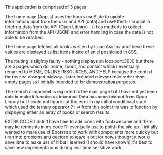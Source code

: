 This application is comprised of 3 pages

The home page (App.js) uses the hooks useState to update information/input from the user and API (data) and useEffect is crucial to fetching data from the API (Open Library) - it has methods to collect information from the API (JSON) and error handling in case the data is not able to be reached.

The home page fetches all books written by Isaac Asimov and these these values are displayed as list items inside of an ul positioned in CSS.

The routing is slightly faulty - nothing displays on localport:3000 but there are 3 pages which do: home, about, and contact which I eventually renamed to HOME, ONLINE RESOURCES, AND HELP because the context for the site changed midway. I later included relevant links rather than empty pages as I initially intended to for demonstration purposes.

The search component is exported to the main page but I have not yet been able to make it function as intended. Data has been fetched from Open Library but I could not figure out the error in my initial conditional state which used the ternary operator ? :
=> from this point this was to function by displaying either an array of books or search results.

EXTRA CODE:
I didn't have time to add icons with fontawesome and there may be remnants in my code I'll eventually use to polish the site up. I initially wanted to make use of Bootstrap to work with components more quickly but I ran into problems and decided to leave it out for now. I thought it would save time to make use of it but I learned (I should have known) it's best to save new implementations during less time sensitive work.
